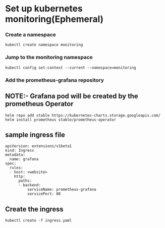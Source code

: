 # Set up kubernetes monitoring(Ephemeral)


### Create a namespace
`kubectl create namespace monitoring`


### Jump to the monitoring namespace
`kubectl config set-context --current --namespace=monitoring`

### Add the prometheus-grafana repository

## NOTE:- Grafana pod will be created by the prometheus Operator

```
helm repo add stable https://kubernetes-charts.storage.googleapis.com/
helm install prometheus stable/prometheus-operator
```

## sample ingress file
```
apiVersion: extensions/v1beta1
kind: Ingress
metadata:
  name: grafana
spec:
  rules:
  - host: <website>
    http:
      paths:
      - backend:
          serviceName: prometheus-grafana
          servicePort: 80
```
## Create the ingress

`kubectl create -f ingress.yaml`
